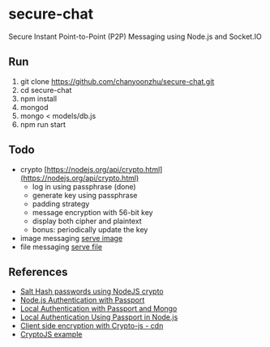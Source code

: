 # secure-chat
Secure Instant Point-to-Point (P2P) Messaging using Node.js and Socket.IO

## Run
1. git clone https://github.com/chanyoonzhu/secure-chat.git
2. cd secure-chat
3. npm install
5. mongod
6. mongo < models/db.js
7. npm run start

## Todo
* crypto [https://nodejs.org/api/crypto.html](https://nodejs.org/api/crypto.html)
    * log in using passphrase (done)
    * generate key using passphrase
    * padding strategy
    * message encryption with 56-bit key
    * display both cipher and plaintext
    * bonus: periodically update the key
* image messaging [serve image](https://stackoverflow.com/questions/26331787/socket-io-node-js-simple-example-to-send-image-files-from-server-to-client)
* file messaging [serve file](https://medium.com/@Mewsse/file-upload-with-socket-io-9d2d1229494)

## References
* [Salt Hash passwords using NodeJS crypto](https://ciphertrick.com/2016/01/18/salt-hash-passwords-using-nodejs-crypto/)
* [Node.js Authentication with Passport](https://blog.cloudboost.io/node-js-authentication-with-passport-4a125f264cd4)
* [Local Authentication with Passport and Mongo](https://github.com/sitepoint-editors/LocalPassportAuth)
* [Local Authentication Using Passport in Node.js](https://www.sitepoint.com/local-authentication-using-passport-node-js/)
* [Client side encryption with Crypto-js - cdn](https://cdnjs.com/libraries/crypto-js)
* [CryptoJS example](https://codepen.io/gabrielizalo/pen/oLzaqx)